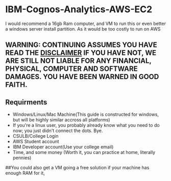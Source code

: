 # IBM-Cognos-Analytics-AWS-EC2

I would recommend a 16gb Ram computer, and VM to run this or even better a windows server install partition. As it would be too costly to run on AWS

## WARNING: CONTINUING ASSUMES YOU HAVE READ THE [DISCLAIMER](https://github.com/Waaped/IBM-Cognos-Analytics-AWS-EC2/blob/master/Disclaimer.md) IF YOU HAVE NOT, WE ARE STILL NOT LIABLE FOR ANY FINANCIAL, PHYSICAL, COMPUTER AND SOFTWARE DAMAGES. YOU HAVE BEEN WARNED IN GOOD FAITH.

## Requirments
* Windows/Linux/Mac Machine(This guide is constructed for windows, but will be highly similar accross all platforms)
* If you're a linux user, you probably already know what you need to do now; you just didn't connect the dots. Bye.
* CSULB/College Login
* AWS Student account
* IBM Developer account(Use your college email)
* Time, and some money (Worth it, you can practice at home, literally pennies) 
         
##You could also get a VM going a free solution if your machine has enough RAM for it,
